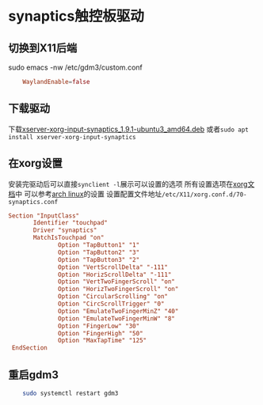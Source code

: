 # synaptics触控板驱动

## 切换到X11后端
sudo emacs -nw /etc/gdm3/custom.conf
```conf
    WaylandEnable=false
```
## 下载驱动
下载[xserver-xorg-input-synaptics_1.9.1-ubuntu3_amd64.deb](https://launchpad.net/ubuntu/+archive/primary/+files/xserver-xorg-input-synaptics_1.9.1-1ubuntu3_amd64.deb)
或者`sudo apt install xserver-xorg-input-synaptics`

## 在xorg设置
安装完驱动后可以直接`synclient -l`展示可以设置的选项
所有设置选项在[xorg文档](https://www.x.org/releases/X11R7.6/doc/man/man4/synaptics.4.xhtml)中
可以参考[arch linux](https://wiki.archlinuxcn.org/wiki/Touchpad_Synaptics)的设置
设置配置文件地址`/etc/X11/xorg.conf.d/70-synaptics.conf`
```conf
Section "InputClass"
       Identifier "touchpad"
       Driver "synaptics"
       MatchIsTouchpad "on"
              Option "TapButton1" "1"
              Option "TapButton2" "3"
              Option "TapButton3" "2"
              Option "VertScrollDelta" "-111"
              Option "HorizScrollDelta" "-111"
              Option "VertTwoFingerScroll" "on"
              Option "HorizTwoFingerScroll" "on"
              Option "CircularScrolling" "on"
              Option "CircScrollTrigger" "0"
              Option "EmulateTwoFingerMinZ" "40"
              Option "EmulateTwoFingerMinW" "8"
              Option "FingerLow" "30"
              Option "FingerHigh" "50"
              Option "MaxTapTime" "125"
 EndSection
```
## 重启gdm3
```bash
    sudo systemctl restart gdm3
```
